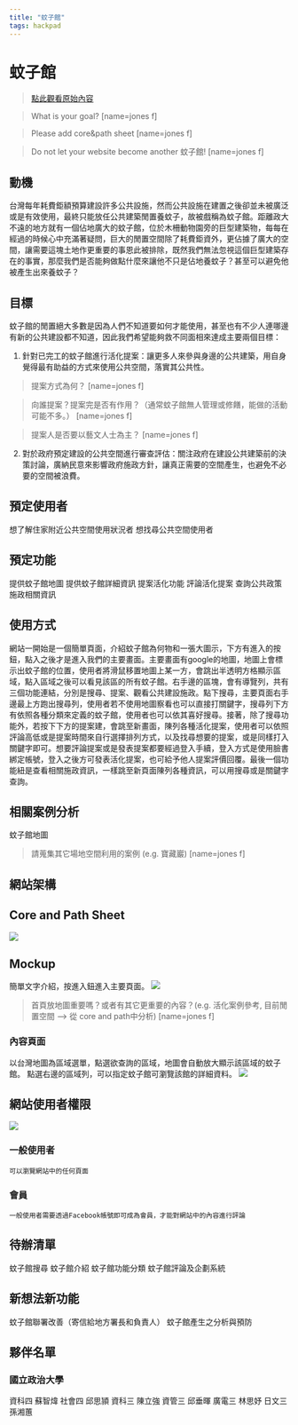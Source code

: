 ```yaml
---
title: "蚊子館"
tags: hackpad
---
```


# 蚊子館

> [點此觀看原始內容](https://g0v.hackpad.tw/6M7bdjifOlA)

> What is your goal?
> [name=jones f]

> Please add core&path sheet
> [name=jones f]

> Do not let your website become another 蚊子館!
> [name=jones f]


## 動機

台灣每年耗費鉅額預算建設許多公共設施，然而公共設施在建置之後卻並未被廣泛或是有效使用，最終只能放任公共建築閒置養蚊子，故被戲稱為蚊子館。距離政大不遠的地方就有一個佔地廣大的蚊子館，位於木柵動物園旁的巨型建築物，每每在經過的時候心中充滿著疑問，巨大的閒置空間除了耗費鉅資外，更佔據了廣大的空間，讓需要這塊土地作更重要的事恩此被排除，既然我們無法忽視這個巨型建築存在的事實，那麼我們是否能夠做點什麼來讓他不只是佔地養蚊子？甚至可以避免他被產生出來養蚊子？

## 目標

蚊子館的閒置絕大多數是因為人們不知道要如何才能使用，甚至也有不少人連哪邊有新的公共建設都不知道，因此我們希望能夠救不同面相來達成主要兩個目標：
1.  針對已完工的蚊子館進行活化提案：讓更多人來參與身邊的公共建築，用自身覺得最有助益的方式來使用公共空間，落實其公共性。
> 提案方式為何？
> [name=jones f]

> 向誰提案？提案完是否有作用？（通常蚊子館無人管理或修饍，能做的活動可能不多。）
> [name=jones f]

> 提案人是否要以藝文人士為主？
> [name=jones f]

2.  對於政府預定建設的公共空間進行審查評估：關注政府在建設公共建築前的決策討論，廣納民意來影響政府施政方針，讓真正需要的空間產生，也避免不必要的空間被浪費。

## 預定使用者

想了解住家附近公共空間使用狀況者
想找尋公共空間使用者

## 預定功能

提供蚊子館地圖
提供蚊子館詳細資訊
提案活化功能
評論活化提案
查詢公共政策施政相關資訊

## 使用方式

網站一開始是一個簡單頁面，介紹蚊子館為何物和一張大圖示，下方有進入的按鈕，點入之後才是進入我們的主要畫面。主要畫面有google的地圖，地圖上會標示出蚊子館的位置，使用者將滑鼠移置地圖上某一方，會跳出半透明方格顯示區域，點入區域之後可以看見該區的所有蚊子館。右手邊的區塊，會有導覽列，共有三個功能連結，分別是搜尋、提案、觀看公共建設施政。點下搜尋，主要頁面右手邊最上方跑出搜尋列，使用者若不使用地圖察看也可以直接打關鍵字，搜尋列下方有依照各種分類來定義的蚊子館，使用者也可以依其喜好搜尋。接著，除了搜尋功能外，若按下下方的提案建，會跳至新畫面，陳列各種活化提案，使用者可以依照評論高低或是提案時間來自行選擇排列方式，以及找尋想要的提案，或是同樣打入關鍵字即可。想要評論提案或是發表提案都要經過登入手續，登入方式是使用臉書綁定帳號，登入之後方可發表活化提案，也可給予他人提案評價回覆。最後一個功能紐是查看相關施政資訊，一樣跳至新頁面陳列各種資訊，可以用搜尋或是關鍵字查詢。

## 相關案例分析

蚊子館地圖
> 請蒐集其它場地空間利用的案例 (e.g. 寶藏巖)
> [name=jones f]



## 網站架構



## Core and Path Sheet

![](https://g0vhackmd.blob.core.windows.net/g0v-hackmd-images/upload_64234ed4535c15b608be7868747da6d6)

## Mockup

簡單文字介紹，按進入鈕進入主要頁面。
![](https://g0vhackmd.blob.core.windows.net/g0v-hackmd-images/upload_bdd8de3dbe2591067dcd186d4a6a0e03)


> 首頁放地圖重要嗎？或者有其它更重要的內容？(e.g. 活化案例參考, 目前閒置空間 --> 從 core and path中分析)
> [name=jones f]


### 內容頁面

以台灣地圖為區域選單，點選欲查詢的區域，地圖會自動放大顯示該區域的蚊子館。
點選右邊的區域列，可以指定蚊子館可瀏覽該館的詳細資料。
![](https://g0vhackmd.blob.core.windows.net/g0v-hackmd-images/upload_febf97d762a88deb7a29fa523c95a194)



## 網站使用者權限


![](https://g0vhackmd.blob.core.windows.net/g0v-hackmd-images/upload_dfafbb3da8f674f6329f6c05f0f1fe82)

### 一般使用者

    可以瀏覽網站中的任何頁面

### 會員

    一般使用者需要透過Facebook帳號即可成為會員，才能對網站中的內容進行評論


## 待辦清單

蚊子館搜尋
蚊子館介紹
蚊子館功能分類
蚊子館評論及企劃系統


## 新想法新功能

蚊子館聯署改善（寄信給地方署長和負責人）
蚊子館產生之分析與預防


## 夥伴名單


### 國立政治大學

資科四 蘇智煒
社會四 邱思頴
資科三 陳立強
資管三 邱垂暉
廣電三 林思妤
日文三 孫湘蕙



